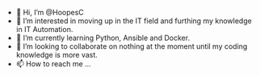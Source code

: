 - 👋 Hi, I’m @HoopesC
- 👀 I’m interested in moving up in the IT field and furthing my knowledge in IT Automation. 
- 🌱 I’m currently learning Python, Ansible and Docker.
- 💞️ I’m looking to collaborate on nothing at the moment until my coding knowledge is more vast. 
- 📫 How to reach me ...

<!---
HoopesC/HoopesC is a ✨ special ✨ repository because its `README.md` (this file) appears on your GitHub profile.
You can click the Preview link to take a look at your changes.
--->
